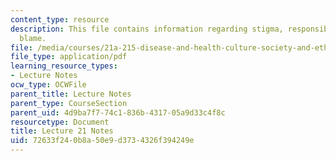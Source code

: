```yaml
---
content_type: resource
description: This file contains information regarding stigma, responsibility, and
  blame.
file: /media/courses/21a-215-disease-and-health-culture-society-and-ethics-spring-2012/72633f240b8a50e9d3734326f394249e_MIT21A_215S12_lecture_21.pdf
file_type: application/pdf
learning_resource_types:
- Lecture Notes
ocw_type: OCWFile
parent_title: Lecture Notes
parent_type: CourseSection
parent_uid: 4d9ba7f7-74c1-836b-4317-05a9d33c4f8c
resourcetype: Document
title: Lecture 21 Notes
uid: 72633f24-0b8a-50e9-d373-4326f394249e
---
```

